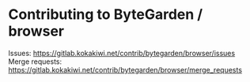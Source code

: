 # Contributing to ByteGarden / browser

Issues: https://gitlab.kokakiwi.net/contrib/bytegarden/browser/issues
Merge requests: https://gitlab.kokakiwi.net/contrib/bytegarden/browser/merge_requests
